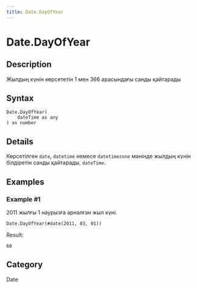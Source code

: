 ```yaml
---
title: Date.DayOfYear
---
```


# Date.DayOfYear


## Description

Жылдың күнін көрсететін 1 мен 366 арасындағы санды қайтарады


## Syntax

```powerquery
Date.DayOfYear(
    dateTime as any
) as number
```


## Details

Көрсетілген <code>date</code>, <code>datetime</code> немесе <code>datetimezone</code> мәнінде жылдың күнін білдіретін санды қайтарады, <code>dateTime</code>.


## Examples

### Example #1 
2011 жылғы 1 наурызға арналған жыл күні.
```powerquery
Date.DayOfYear(#date(2011, 03, 01))
```

Result: 
```powerquery
60
```




## Category
Date
